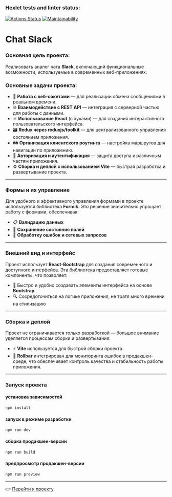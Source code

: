 ### Hexlet tests and linter status:
[![Actions Status](https://github.com/mashaanov/frontend-project-12/actions/workflows/hexlet-check.yml/badge.svg)](https://github.com/mashaanov/frontend-project-12/actions)
[![Maintainability](https://api.codeclimate.com/v1/badges/5fa6373738d2c6ad1cc6/maintainability)](https://codeclimate.com/github/mashaanov/frontend-project-12/maintainability)

# Chat Slack

### Основная цель проекта:
Реализовать аналог чата **Slack**, включающий функциональные возможности, используемые в современных веб-приложениях.

### Основные задачи проекта:
- 💬 **Работа с веб-сокетами** — для реализации обмена сообщениями в реальном времени.
- 🌐 **Взаимодействие с REST API** — интеграция с серверной частью для работы с данными.
- ⚛️ **Использование React** (с хуками) — для создания интерактивного пользовательского интерфейса.
- 🗃️ **Redux через reduxjs/toolkit** — для централизованного управления состоянием приложения.
- 🛤️ **Организация клиентского роутинга** — настройка маршрутов для навигации по приложению.
- 🔐 **Авторизация и аутентификация** — защита доступа к различным частям приложения.
- ⚙️ **Сборка и деплой с использованием Vite** — быстрая разработка и развертывание проекта.

---

### Формы и их управление
Для удобного и эффективного управления формами в проекте используется библиотека **Formik**. Это решение значительно упрощает работу с формами, обеспечивая:
- 📋 **Валидацию данных**
- 🔄 **Сохранение состояния полей**
- 🔔 **Обработку ошибок и сетевых запросов**

---

### Внешний вид и интерфейс
Проект использует **React-Bootstrap** для создания современного и доступного интерфейса. Эта библиотека предоставляет готовые компоненты, что позволяет:
- 🎨 Быстро и удобно создавать элементы интерфейса на основе **Bootstrap**
- 🔍 Сосредоточиться на логике приложения, не тратя много времени на стилизацию

---

### Сборка и деплой
Проект не ограничивается только разработкой — большое внимание уделяется процессам сборки и развертывания:
- ⚡ **Vite** используется для быстрой сборки проекта.
- 🚀 **Rollbar** интегрирован для мониторинга ошибок в продакшен-среде, что обеспечивает контроль качества и стабильность работы приложения.

---

### Запуск проекта

#### установка зависимостей

```
npm install
```

#### запуск в режиме разработки

```
npm run dev
```

#### сборка продакшен-версии

```
npm run build
```

#### предпросмотр продакшен-версии

```
npm run preview
```

---

👉 [Перейти к проекту](https://frontend-project-12-38ag.onrender.com)
